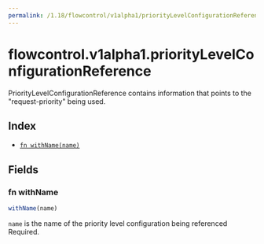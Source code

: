 ```yaml
---
permalink: /1.18/flowcontrol/v1alpha1/priorityLevelConfigurationReference/
---
```


# flowcontrol.v1alpha1.priorityLevelConfigurationReference

PriorityLevelConfigurationReference contains information that points to the "request-priority" being used.

## Index

* [`fn withName(name)`](#fn-withname)

## Fields

### fn withName

```ts
withName(name)
```

`name` is the name of the priority level configuration being referenced Required.